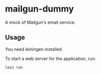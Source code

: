 # mailgun-dummy

A mock of Mailgun's email service.

## Usage

You need leiningen installed.

To start a web server for the application, run:

    lein run
